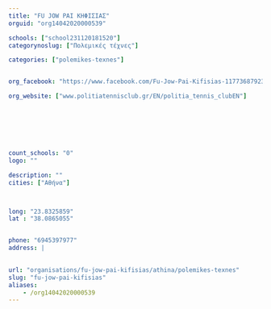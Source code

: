 ```yaml
---
title: "FU JOW PAI ΚΗΦΙΣΙΑΣ"
orguid: "org14042020000539"

schools: ["school231120181520"]
categorynoslug: ["Πολεμικές τέχνες"]

categories: ["polemikes-texnes"]


org_facebook: "https://www.facebook.com/Fu-Jow-Pai-Kifisias-1177368792333167/"

org_website: ["www.politiatennisclub.gr/EN/politia_tennis_clubEN"]







count_schools: "0"
logo: ""

description: ""
cities: ["Αθήνα"]



long: "23.8325859"
lat : "38.0865055"


phone: "6945397977"
address: |
    

url: "organisations/fu-jow-pai-kifisias/athina/polemikes-texnes"
slug: "fu-jow-pai-kifisias"
aliases:
    - /org14042020000539
---
```



